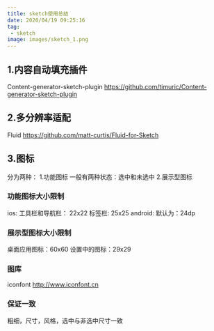 ```yaml
---
title: sketch使用总结
date: 2020/04/19 09:25:16
tag:
 - sketch
image: images/sketch_1.png
---
```


## 1.内容自动填充插件
Content-generator-sketch-plugin
https://github.com/timuric/Content-generator-sketch-plugin


## 2.多分辨率适配
Fluid
https://github.com/matt-curtis/Fluid-for-Sketch

## 3.图标
分为两种：
1.功能图标
 一般有两种状态：选中和未选中
2.展示型图标

### 功能图标大小限制
ios:
工具栏和导航栏： 22x22
标签栏: 25x25
android:
默认为：24dp

### 展示型图标大小限制
桌面应用图标：60x60
设置中的图标：29x29

### 图库
iconfont
http://www.iconfont.cn

### 保证一致
粗细，尺寸，风格，选中与非选中尺寸一致
